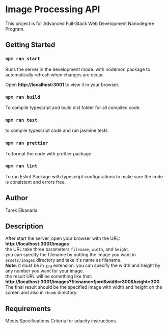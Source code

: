 # Image Processing API   

This project is for Advanced Full-Stack Web Development Nanodegree Program.

## Getting Started   

### `npm run start`

Runs the server in the development mode. with nodemon package to automatically refresh when changes are occur.   

Open **http://localhost:3001** to view it in your browser.

### `npm run build`   

To compile typescript and build dist folder for all compiled code.    

### `npm run test`   

to compile typescript code and run jasmine tests   

### `npm run prettier`   

To format the code with prettier package

### `npm run lint`   

To run Eslint Package with typescript configurations to make sure the code is consistent and errors free.   

## Author   

Tarek Elkanaria   

## Description   

After  start the server, open your browser with the URL:  
**http://localhost:3001/images**   
the URL take three parameters `filename`, `width`, and `height`.  
you can specify the filename by putting the image you want in `assets/images` directory and take it's name as filename.  
**Note**: it must be in `jpg` extension.
you can specify the width and height by any number you want for your image.  
the result URL will be something like that:  
**http://localhost:3001/images?filename=fjord&width=300&height=300**  
The final result should be the specified image with width and height on the screen and also in `thumb` directory.   

## Requirements   

Meets Specifications Criteria for udacity instructions.
